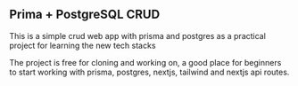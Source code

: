 ## Prima + PostgreSQL CRUD
This is a simple crud web app with prisma and postgres as a practical project for learning the new tech stacks

The project is free for cloning and working on, a good place for beginners to start working with prisma, postgres, nextjs, tailwind and nextjs api routes.